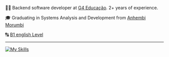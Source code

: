 
<p>👨‍💻 Backend software developer at <a href="https://g4educacao.com/?utm_source=google&utm_medium=cpc&utm_campaign=AdsGG_CORP_Search_Institucional_BrandKeywords&utm_term=G4+Passign=AdsGG_CORP_Search_Institucional_BrandKeywords&utm&utm_source=google&utm_medium=cpc&utm_campaign=adsgg_g4_bau074_lgen_g4-institucional_bofu_form-g4-google_leads_branding_site-g4&utm_content=bau074_g4-institucional_kw-mix_g4-educacao&utm_term=g4%20educa%C3%A7%C3%A3o&utm_placement=search&gad_source=1&gad_campaignid=20917942975&gbraid=0AAAAAobGRowhMs0kAf3eaRMgkuNKwtujr&gclid=Cj0KCQjw_L_FBhDmARIsAItqgt6VPtgLDQVtGn47h7s1heNjr-tB3X0F76PTO1V6TlhfWeBtXuP-LjUaAvm0EALw_wcB" target="blank_">G4 Educação</a>. 2+ years of experience.</p>
<p>🎓 Graduating in Systems Analysis and Development from <a href="https://portal.anhembi.br/?gad_source=1&gclid=CjwKCAiApuCrBhAuEiwA8VJ6JiDseguF4XHpGJ1gHQAwfFJtjnb7r05FtNFFAayWa_aFYNKWyJLu0BoCi0MQAvD_BwE" target="blank_">Anhembi Morumbi</a></p>
<p>🔠 <a href="">B1 english Level</a></p>
<hr>

[![My Skills](https://skillicons.dev/icons?i=go,java,spring,kafka,aws,redis,postgresql,mysql,docker,mongodb)](https://skillicons.dev)
